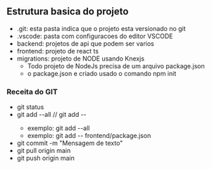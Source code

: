 ## Estrutura basica do projeto

- .git: esta pasta indica que o projeto esta versionado no git
- .vscode: pasta com configuracoes do editor VSCODE
- backend: projetos de api que podem ser varios
- frontend: projeto de react ts
- migrations: projeto de NODE usando Knexjs
  - Todo projeto de NodeJs precisa de um arquivo package.json
  - o package.json e criado usado o comando npm init

### Receita do GIT

- git status
- git add --all // git add -- <caminho para arquivo>
  - exemplo: git add --all
  - exemplo: git add -- frontend/package.json
- git commit -m "Mensagem de texto"
- git pull origin main
- git push origin main
